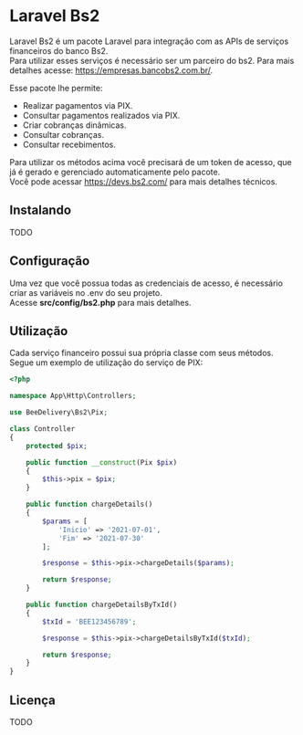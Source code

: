 # Laravel Bs2

Laravel Bs2 é um pacote Laravel para integração com as APIs de serviços financeiros do banco Bs2.
<br>
Para utilizar esses serviços é necessário ser um parceiro do bs2. Para mais detalhes acesse: <https://empresas.bancobs2.com.br/>.

Esse pacote lhe permite:
- Realizar pagamentos via PIX.
- Consultar pagamentos realizados via PIX.
- Criar cobranças dinâmicas.
- Consultar cobranças.
- Consultar recebimentos.

Para utilizar os métodos acima você precisará de um token de acesso, que já é gerado e gerenciado automaticamente pelo pacote.
<br>
Você pode acessar <https://devs.bs2.com/> para mais detalhes técnicos.

## Instalando
TODO

## Configuração
Uma vez que você possua todas as credenciais de acesso, é necessário criar as variáveis no .env do seu projeto.
<br>
Acesse **src/config/bs2.php** para mais detalhes.

## Utilização
Cada serviço financeiro possui sua própria classe com seus métodos.
<br>
Segue um exemplo de utilização do serviço de PIX:

```php
<?php

namespace App\Http\Controllers;

use BeeDelivery\Bs2\Pix;

class Controller
{
    protected $pix;

    public function __construct(Pix $pix)
    {
        $this->pix = $pix;
    }

    public function chargeDetails()
    {
        $params = [
            'Inicio' => '2021-07-01',
            'Fim' => '2021-07-30'
        ];

        $response = $this->pix->chargeDetails($params);

        return $response;
    }

    public function chargeDetailsByTxId()
    {
        $txId = 'BEE123456789';

        $response = $this->pix->chargeDetailsByTxId($txId);

        return $response;
    }
}
```

## Licença
TODO
